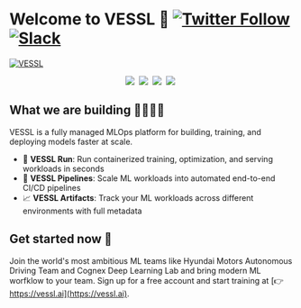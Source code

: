 # Welcome to VESSL 👋 [![Twitter Follow](https://img.shields.io/twitter/follow/vesslai?style=social)](https://twitter.com/vesslai) [![Slack](https://img.shields.io/badge/Slack-Join-4A154B?style=social)](http://bit.ly/3HEIV9C)

[![VESSL](https://user-images.githubusercontent.com/97027715/216870263-338b99ba-e4e2-40a9-a97d-791ac8185169.png)](https://vessl.ai/?utm_medium=sns&utm_source=github)

<div align="center">
    <a target="_blank" href="https://www.linkedin.com/company/vesslai"><img src="https://img.shields.io/badge/style--5eba00.svg?label=LinkedIn&logo=linkedin&style=social"></a>&nbsp;
    <a target="_blank" href="https://vesslai.medium.com/"><img src="https://img.shields.io/badge/style--5eba00.svg?label=Medium&logo=medium&style=social"></a>&nbsp;
    <a target="_blank" href="https://www.youtube.com/@vesslai4254"><img src="https://img.shields.io/badge/style--5eba00.svg?label=YouTube&logo=youtube&style=social"></a>&nbsp;
    <a target="_blank" href="https://join.slack.com/t/vessl-ai-community/shared_invite/zt-1a6schu04-NyjRKE0UMli58Z_lthBICA"><img src="https://img.shields.io/badge/Slack-Join-4A154B?logo=slack&style=social"></a>&nbsp;
</div>

## What we are building 👷‍♂️👷‍♀️

VESSL is a fully managed MLOps platform for building, training, and deploying models faster at scale. 

- 👟 **VESSL Run**: Run containerized training, optimization, and serving workloads in seconds
- 🔀 **VESSL Pipelines**: Scale ML workloads into automated end-to-end CI/CD pipelines
- 📈 **VESSL Artifacts**: Track your ML workloads across different environments with full metadata

## Get started now 💫

Join the world's most ambitious ML teams like Hyundai Motors Autonomous Driving Team and Cognex Deep Learning Lab and bring modern ML worfklow to your team. Sign up for a free account and start training at [👉 https://vessl.ai](https://vessl.ai).
